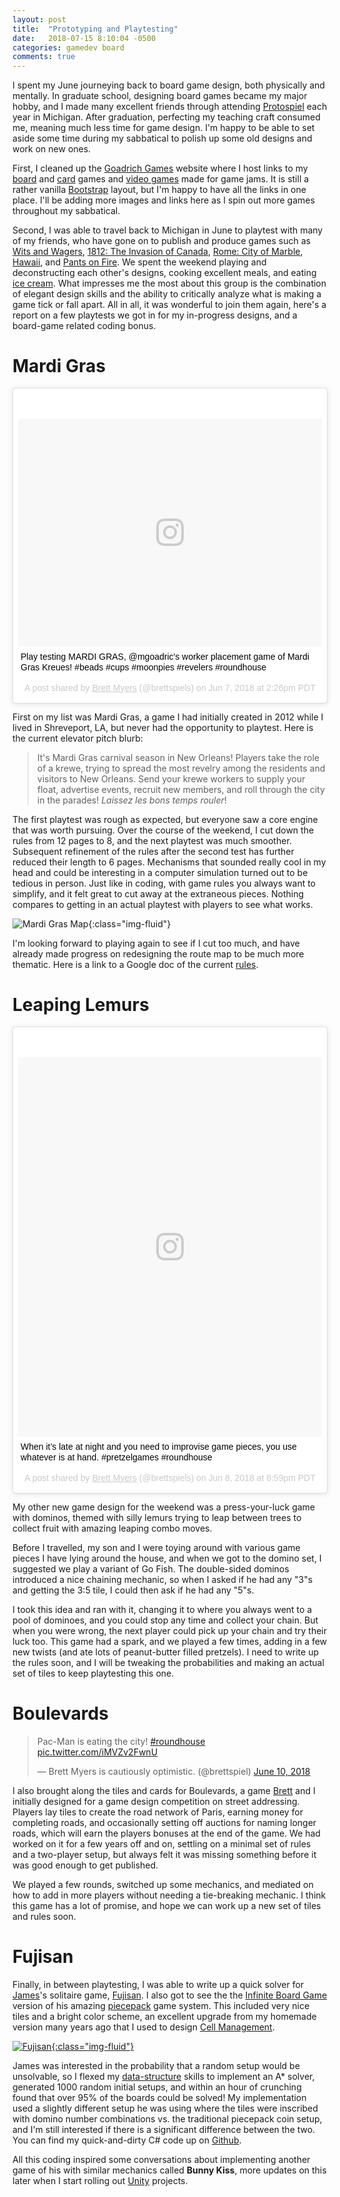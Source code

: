 ```yaml
---
layout: post
title:  "Prototyping and Playtesting"
date:   2018-07-15 8:10:04 -0500
categories: gamedev board 
comments: true
---
```


I spent my June journeying back to board game design, both physically and mentally. 
In graduate school, designing board games became my major hobby, and I made many 
excellent friends through attending [Protospiel](http://www.protospiel.org/) each
year in Michigan. After graduation, perfecting my teaching craft consumed me, 
meaning much less time for game design. I'm happy to be able to set aside some time 
during my sabbatical to polish up some old designs and work on new ones.

First, I cleaned up the [Goadrich Games](http://games.goadrich.com/) website where I
host links to my [board](http://www.sjgames.com/nanuk/) and 
[card](http://games.goadrich.com/genepool/) games and 
[video games](https://ldjam.com/events/ludum-dare/38/enceladus/) made for game jams. 
It is still
a rather vanilla [Bootstrap](https://getbootstrap.com/) layout, but I'm happy to have 
all the links in one place. I'll be adding more images and links here as I spin out
more games throughout my sabbatical.

Second, I was able to travel back to Michigan in June to playtest with 
many of my friends, who have gone on to publish and produce games such as
[Wits and Wagers](https://www.northstargames.com/products/wits-wagers-deluxe-edition),
[1812: The Invasion of Canada](https://www.academygames.com/pages/1812),
[Rome: City of Marble](http://rnrgames.com/rome-city-of-marble),
[Hawaii](http://riograndegames.com/games.html?id=409), and
[Pants on Fire](https://boardgamegeek.com/boardgame/42062/pants-fire). 
We spent the weekend playing and deconstructing each other's designs, cooking
excellent meals, and eating [ice cream](http://dairyhill.com/). What impresses me
the most about this group is the combination of elegant design skills and the
ability to critically analyze what is making a game tick or fall apart. 
All in all, it was wonderful to join them again,
here's a report on a few playtests we got in for my in-progress designs, and a
board-game related coding bonus. 

# Mardi Gras

<blockquote class="instagram-media" data-instgrm-captioned data-instgrm-permalink="https://www.instagram.com/p/BjvQ4WOB_Kx/" data-instgrm-version="9" style=" background:#FFF; border:0; border-radius:3px; box-shadow:0 0 1px 0 rgba(0,0,0,0.5),0 1px 10px 0 rgba(0,0,0,0.15); margin: 1px; max-width:540px; min-width:326px; padding:0; width:99.375%; width:-webkit-calc(100% - 2px); width:calc(100% - 2px);"><div style="padding:8px;"> <div style=" background:#F8F8F8; line-height:0; margin-top:40px; padding:37.5% 0; text-align:center; width:100%;"> <div style=" background:url(data:image/png;base64,iVBORw0KGgoAAAANSUhEUgAAACwAAAAsCAMAAAApWqozAAAABGdBTUEAALGPC/xhBQAAAAFzUkdCAK7OHOkAAAAMUExURczMzPf399fX1+bm5mzY9AMAAADiSURBVDjLvZXbEsMgCES5/P8/t9FuRVCRmU73JWlzosgSIIZURCjo/ad+EQJJB4Hv8BFt+IDpQoCx1wjOSBFhh2XssxEIYn3ulI/6MNReE07UIWJEv8UEOWDS88LY97kqyTliJKKtuYBbruAyVh5wOHiXmpi5we58Ek028czwyuQdLKPG1Bkb4NnM+VeAnfHqn1k4+GPT6uGQcvu2h2OVuIf/gWUFyy8OWEpdyZSa3aVCqpVoVvzZZ2VTnn2wU8qzVjDDetO90GSy9mVLqtgYSy231MxrY6I2gGqjrTY0L8fxCxfCBbhWrsYYAAAAAElFTkSuQmCC); display:block; height:44px; margin:0 auto -44px; position:relative; top:-22px; width:44px;"></div></div> <p style=" margin:8px 0 0 0; padding:0 4px;"> <a href="https://www.instagram.com/p/BjvQ4WOB_Kx/" style=" color:#000; font-family:Arial,sans-serif; font-size:14px; font-style:normal; font-weight:normal; line-height:17px; text-decoration:none; word-wrap:break-word;" target="_blank">Play testing MARDI GRAS, @mgoadric&#39;s worker placement game of Mardi Gras Kreues! #beads #cups #moonpies #revelers #roundhouse</a></p> <p style=" color:#c9c8cd; font-family:Arial,sans-serif; font-size:14px; line-height:17px; margin-bottom:0; margin-top:8px; overflow:hidden; padding:8px 0 7px; text-align:center; text-overflow:ellipsis; white-space:nowrap;">A post shared by <a href="https://www.instagram.com/brettspiels/" style=" color:#c9c8cd; font-family:Arial,sans-serif; font-size:14px; font-style:normal; font-weight:normal; line-height:17px;" target="_blank"> Brett Myers</a> (@brettspiels) on <time style=" font-family:Arial,sans-serif; font-size:14px; line-height:17px;" datetime="2018-06-07T21:26:51+00:00">Jun 7, 2018 at 2:26pm PDT</time></p></div></blockquote>
<script async defer src="https://www.instagram.com/embed.js"></script>

First on my list was Mardi Gras, a game I had initially created in 2012 while I lived
in Shreveport, LA, but never had the 
opportunity to playtest. Here is the current elevator pitch blurb:

>It's Mardi Gras carnival season in New Orleans! Players take the role of a krewe, 
trying to spread the most revelry among the residents and visitors to New Orleans. 
Send your krewe workers to supply your float, advertise events, recruit new members, 
and roll through the city in the parades!  *Laissez les bons temps rouler*!

The first playtest was rough as expected, but everyone saw a core
engine that was worth pursuing. Over the course of the weekend, I cut down the rules from 12 
pages to 8, and the next playtest was much smoother. Subsequent refinement of the rules
after the second test has further reduced their length to 6 pages. Mechanisms that
sounded really cool in my head and could be interesting in a computer simulation 
turned out to be tedious in person. Just like in coding, with game rules you always want
to simplify, and it felt great to cut away at the extraneous pieces. Nothing compares
to getting in an actual playtest with players to see what works.

![Mardi Gras Map]({{site.url}}/assets/games/mardigrasmap.png){:class="img-fluid"}

I'm looking forward
to playing again to see if I cut too much, and have already made progress on redesigning
the route map to be much more thematic. Here is a link to a Google doc of the	 current 
[rules](https://docs.google.com/document/d/1bbmvM0nk5OOJZWg2AlNIkbu3MxYpjCo8phAHiDtk2Nw/edit?usp=sharing).

# Leaping Lemurs

<blockquote class="instagram-media" data-instgrm-captioned data-instgrm-permalink="https://www.instagram.com/p/Bjyim2eBC10/" data-instgrm-version="9" style=" background:#FFF; border:0; border-radius:3px; box-shadow:0 0 1px 0 rgba(0,0,0,0.5),0 1px 10px 0 rgba(0,0,0,0.15); margin: 1px; max-width:540px; min-width:326px; padding:0; width:99.375%; width:-webkit-calc(100% - 2px); width:calc(100% - 2px);"><div style="padding:8px;"> <div style=" background:#F8F8F8; line-height:0; margin-top:40px; padding:62.5% 0; text-align:center; width:100%;"> <div style=" background:url(data:image/png;base64,iVBORw0KGgoAAAANSUhEUgAAACwAAAAsCAMAAAApWqozAAAABGdBTUEAALGPC/xhBQAAAAFzUkdCAK7OHOkAAAAMUExURczMzPf399fX1+bm5mzY9AMAAADiSURBVDjLvZXbEsMgCES5/P8/t9FuRVCRmU73JWlzosgSIIZURCjo/ad+EQJJB4Hv8BFt+IDpQoCx1wjOSBFhh2XssxEIYn3ulI/6MNReE07UIWJEv8UEOWDS88LY97kqyTliJKKtuYBbruAyVh5wOHiXmpi5we58Ek028czwyuQdLKPG1Bkb4NnM+VeAnfHqn1k4+GPT6uGQcvu2h2OVuIf/gWUFyy8OWEpdyZSa3aVCqpVoVvzZZ2VTnn2wU8qzVjDDetO90GSy9mVLqtgYSy231MxrY6I2gGqjrTY0L8fxCxfCBbhWrsYYAAAAAElFTkSuQmCC); display:block; height:44px; margin:0 auto -44px; position:relative; top:-22px; width:44px;"></div></div> <p style=" margin:8px 0 0 0; padding:0 4px;"> <a href="https://www.instagram.com/p/Bjyim2eBC10/" style=" color:#000; font-family:Arial,sans-serif; font-size:14px; font-style:normal; font-weight:normal; line-height:17px; text-decoration:none; word-wrap:break-word;" target="_blank">When it’s late at night and you need to improvise game pieces, you use whatever is at hand. #pretzelgames #roundhouse</a></p> <p style=" color:#c9c8cd; font-family:Arial,sans-serif; font-size:14px; line-height:17px; margin-bottom:0; margin-top:8px; overflow:hidden; padding:8px 0 7px; text-align:center; text-overflow:ellipsis; white-space:nowrap;">A post shared by <a href="https://www.instagram.com/brettspiels/" style=" color:#c9c8cd; font-family:Arial,sans-serif; font-size:14px; font-style:normal; font-weight:normal; line-height:17px;" target="_blank"> Brett Myers</a> (@brettspiels) on <time style=" font-family:Arial,sans-serif; font-size:14px; line-height:17px;" datetime="2018-06-09T03:59:28+00:00">Jun 8, 2018 at 8:59pm PDT</time></p></div></blockquote>
<script async defer src="https://www.instagram.com/embed.js"></script>

My other new game design for the weekend was a press-your-luck game with dominos,
themed with silly lemurs trying to leap between trees to collect fruit with amazing 
leaping combo moves.

Before I travelled, my son and I were toying around with various game pieces 
I have lying around the house, and when we got to
the domino set, I suggested we play a variant of Go Fish. The double-sided dominos
introduced a nice chaining mechanic, so when I asked if he had any "3"s and getting the
3:5 tile, I could then ask if he had any "5"s.

I took this idea and ran with it, changing it to where you always went to a pool 
of dominoes, and you could stop any time and collect your chain. But when you were wrong, 
the next player could pick up your chain and try their luck too. This game had a spark,
and we played a few times, adding in a few new twists (and ate lots of 
peanut-butter filled pretzels). I need to write up the rules soon, and I will be tweaking the 
probabilities and making an actual set of tiles to keep playtesting this one.

# Boulevards

<blockquote class="twitter-tweet" data-lang="en"><p lang="en" dir="ltr">Pac-Man is eating the city! <a href="https://twitter.com/hashtag/roundhouse?src=hash&amp;ref_src=twsrc%5Etfw">#roundhouse</a> <a href="https://t.co/iMVZv2FwnU">pic.twitter.com/iMVZv2FwnU</a></p>&mdash; Brett Myers is cautiously optimistic. (@brettspiel) <a href="https://twitter.com/brettspiel/status/1005633041497288704?ref_src=twsrc%5Etfw">June 10, 2018</a></blockquote>
<script async src="https://platform.twitter.com/widgets.js" charset="utf-8"></script>

I also brought along the tiles and cards for Boulevards, a game 
[Brett](https://playwithoutfear.net/) and I initially designed for a game
design competition on street addressing. 
Players lay tiles to create the road network of Paris, earning money for 
completing roads, and occasionally setting off auctions for naming longer roads,
which will earn the players bonuses at the end of the game.
We had worked on it for a few years off and on, settling on a minimal set of rules
and a two-player setup, but always felt it was missing something before it was 
good enough to get published.

We played a few rounds, switched up some mechanics, and mediated on how to add in 
more players without needing a tie-breaking mechanic. I think this game has a lot of 
promise, and hope we can work up a new set of tiles and rules soon.

# Fujisan

Finally, in between playtesting, I was able to write up a quick solver for 
[James](https://boardgamegeek.com/boardgamedesigner/111/james-kyle)'s solitaire game, 
[Fujisan](https://boardgamegeek.com/boardgame/35893/fujisan). I also got to see the
the [Infinite Board Game](https://www.workman.com/products/the-infinite-board-game)
version of his amazing [piecepack](https://boardgamegeek.com/boardgame/2860/piecepack)
game system. This included very nice tiles and a bright color scheme, an excellent upgrade 
from my homemade version many years ago that I used to 
design [Cell Management](http://www.piecepack.org/rules/CellManagement.pdf).

[![Fujisan]({{site.url}}/assets/games/fujisanbgg.jpg){:class="img-fluid"}](https://boardgamegeek.com/image/2850129/piecepack)

James was interested in the probability that a random setup would be unsolvable,
so I flexed my [data-structure](http://mark.goadrich.com/courses/csci151s17/) 
skills to implement an A* solver, generated 1000
random initial setups, and within an hour of crunching found that over 
95% of the boards could be solved! 
My implementation used a slightly different setup he was using 
where the tiles were inscribed with domino number combinations vs. the traditional piecepack coin setup, and
I'm still interested if there is a significant difference between the two.
You can find my quick-and-dirty C# code up on [Github](https://github.com/mgoadric/fujisan).

All this coding inspired some conversations about implementing another game of his with similar
mechanics called **Bunny Kiss**, more updates on this later when I start rolling out
[Unity](https://unity3d.com/) projects.
